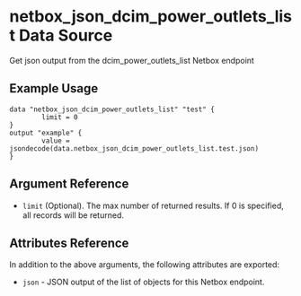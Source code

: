 # netbox\_json\_dcim\_power\_outlets\_list Data Source

Get json output from the dcim_power_outlets_list Netbox endpoint

## Example Usage

```hcl
data "netbox_json_dcim_power_outlets_list" "test" {
        limit = 0
}
output "example" {
        value = jsondecode(data.netbox_json_dcim_power_outlets_list.test.json)
}
```

## Argument Reference

* ``limit`` (Optional). The max number of returned results. If 0 is specified, all records will be returned.

## Attributes Reference

In addition to the above arguments, the following attributes are exported:
* ``json`` - JSON output of the list of objects for this Netbox endpoint.

